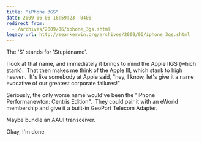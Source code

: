 ```yaml
---
title: "iPhone 3GS"
date: 2009-06-08 16:59:23 -0400
redirect_from:
  - /archives/2009/06/iphone_3gs.shtml
legacy_url: http://seankerwin.org/archives/2009/06/iphone_3gs.shtml
---
```

The 'S' stands for 'Stupidname'.

  

I look at that name, and immediately it brings to mind the Apple IIGS (which stank).  That then makes me think of the Apple III, which stank to high heaven.  It's like somebody at Apple said, "hey, I know, let's give it a name evocative of our greatest corporate failures!"

  

Seriously, the only worse name would've been the "iPhone Performanewton: Centris Edition".  They could pair it with an eWorld membership and give it a built-in GeoPort Telecom Adapter.  

  

Maybe bundle an AAUI transceiver.

  

Okay, I'm done.
